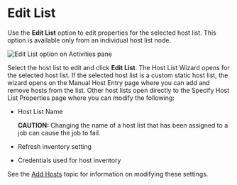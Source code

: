 # Edit List

Use the **Edit List** option to edit properties for the selected host list. This option is available
only from an individual host list node.

![Edit List option on Activities pane](/img/product_docs/accessanalyzer/11.6/accessanalyzer/admin/hostmanagement/actions/editlist.webp)

Select the host list to edit and click **Edit List**. The Host List Wizard opens for the selected
host list. If the selected host list is a custom static host list, the wizard opens on the Manual
Host Entry page where you can add and remove hosts from the list. Other host lists open directly to
the Specify Host List Properties page where you can modify the following:

- Host List Name

    **CAUTION:** Changing the name of a host list that has been assigned to a job can cause the job
    to fail.

- Refresh inventory setting
- Credentials used for host inventory

See the
[Add Hosts](/docs/accessanalyzer/11.6/admin/hostmanagement/actions/add.md)
topic for information on modifying these settings.
